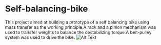 # Self-balancing-bike
This project aimed at building a prototype of a self balancing bike using mass transfer as the working principle.A rack and a pinion mechanism was used to transfer weights to balance the destabilizing torque.A belt-pulley system was used to drive the bike.
![Alt Text](https://media.giphy.com/media/EjwmPKT0WBFG19cXI6/giphy.gif)
